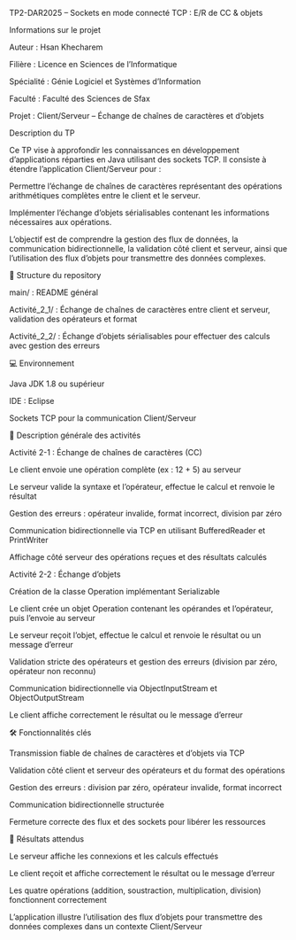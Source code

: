 TP2-DAR2025 – Sockets en mode connecté TCP : E/R de CC & objets

Informations sur le projet

Auteur : Hsan Khecharem

Filière : Licence en Sciences de l’Informatique

Spécialité : Génie Logiciel et Systèmes d’Information

Faculté : Faculté des Sciences de Sfax

Projet : Client/Serveur – Échange de chaînes de caractères et d’objets

Description du TP

Ce TP vise à approfondir les connaissances en développement d’applications réparties en Java utilisant des sockets TCP. Il consiste à étendre l’application Client/Serveur pour :

Permettre l’échange de chaînes de caractères représentant des opérations arithmétiques complètes entre le client et le serveur.

Implémenter l’échange d’objets sérialisables contenant les informations nécessaires aux opérations.

L’objectif est de comprendre la gestion des flux de données, la communication bidirectionnelle, la validation côté client et serveur, ainsi que l’utilisation des flux d’objets pour transmettre des données complexes.

📂 Structure du repository

main/ : README général

Activité_2_1/ : Échange de chaînes de caractères entre client et serveur, validation des opérateurs et format

Activité_2_2/ : Échange d’objets sérialisables pour effectuer des calculs avec gestion des erreurs

💻 Environnement

Java JDK 1.8 ou supérieur

IDE : Eclipse

Sockets TCP pour la communication Client/Serveur

📝 Description générale des activités

Activité 2-1 : Échange de chaînes de caractères (CC)

Le client envoie une opération complète (ex : 12 + 5) au serveur

Le serveur valide la syntaxe et l’opérateur, effectue le calcul et renvoie le résultat

Gestion des erreurs : opérateur invalide, format incorrect, division par zéro

Communication bidirectionnelle via TCP en utilisant BufferedReader et PrintWriter

Affichage côté serveur des opérations reçues et des résultats calculés

Activité 2-2 : Échange d’objets

Création de la classe Operation implémentant Serializable

Le client crée un objet Operation contenant les opérandes et l’opérateur, puis l’envoie au serveur

Le serveur reçoit l’objet, effectue le calcul et renvoie le résultat ou un message d’erreur

Validation stricte des opérateurs et gestion des erreurs (division par zéro, opérateur non reconnu)

Communication bidirectionnelle via ObjectInputStream et ObjectOutputStream

Le client affiche correctement le résultat ou le message d’erreur

🛠️ Fonctionnalités clés

Transmission fiable de chaînes de caractères et d’objets via TCP

Validation côté client et serveur des opérateurs et du format des opérations

Gestion des erreurs : division par zéro, opérateur invalide, format incorrect

Communication bidirectionnelle structurée

Fermeture correcte des flux et des sockets pour libérer les ressources

📌 Résultats attendus

Le serveur affiche les connexions et les calculs effectués

Le client reçoit et affiche correctement le résultat ou le message d’erreur

Les quatre opérations (addition, soustraction, multiplication, division) fonctionnent correctement

L’application illustre l’utilisation des flux d’objets pour transmettre des données complexes dans un contexte Client/Serveur
